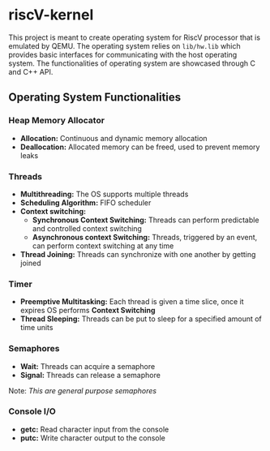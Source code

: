 # riscV-kernel

This project is meant to create operating system for RiscV processor that is emulated by QEMU. The operating system relies on `lib/hw.lib` which provides basic interfaces for communicating with the host operating system. The functionalities of operating system are showcased through C and C++ API.

## Operating System Functionalities

### Heap Memory Allocator

- **Allocation:** Continuous and dynamic memory allocation
- **Deallocation:** Allocated memory can be freed, used to prevent memory leaks

### Threads

- **Multithreading:** The OS supports multiple threads
- **Scheduling Algorithm:** FIFO scheduler
- **Context switching:**
  - **Synchronous Context Switching:** Threads can perform predictable and controlled context switching
  - **Asynchronous context Switching:** Threads, triggered by an event, can perform context switching at any time
- **Thread Joining:** Threads can synchronize with one another by getting joined

### Timer

- **Preemptive Multitasking:** Each thread is given a time slice, once it expires OS performs **Context Switching**
- **Thread Sleeping:** Threads can be put to sleep for a specified amount of time units

### Semaphores

- **Wait:** Threads can acquire a semaphore
- **Signal:** Threads can release a semaphore

Note: _This are general purpose semaphores_

### Console I/O

- **getc:** Read character input from the console
- **putc:** Write character output to the console
